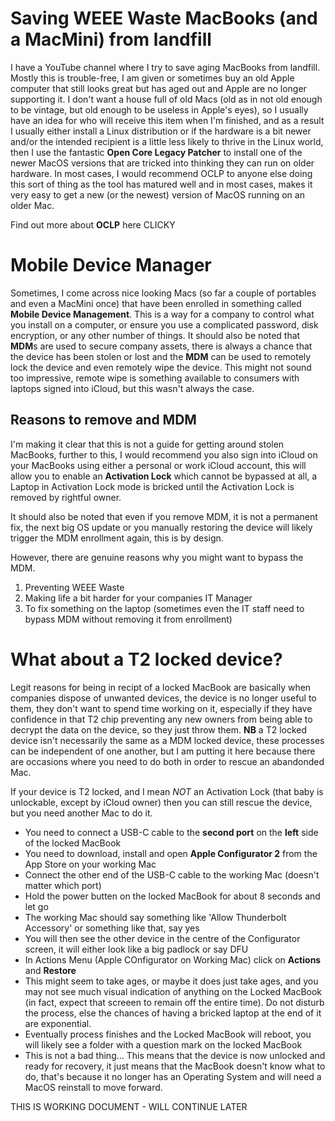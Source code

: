 # Saving WEEE Waste MacBooks (and a MacMini) from landfill 

I have a YouTube channel where I try to save aging MacBooks from landfill. Mostly this is trouble-free, I am given or sometimes buy an old Apple computer that still looks great but has aged out and Apple are no longer supporting it. I don't want a house full of old Macs (old as in not old enough to be vintage, but old enough to be useless in Apple's eyes), so I usually have an idea for who will receive this item when I'm finished, and as a result I usually either install a Linux distribution or if the hardware is a bit newer and/or the intended recipient is a little less likely to thrive in the Linux world, then I use the fantastic **Open Core Legacy Patcher** to install one of the newer MacOS versions that are tricked into thinking they can run on older hardware. In most cases, I would recommend OCLP to anyone else doing this sort of thing as the tool has matured well and in most cases, makes it very easy to get a new (or the newest) version of MacOS running on an older Mac. 

Find out more about **OCLP** here CLICKY

# Mobile Device Manager

Sometimes, I come across nice looking Macs (so far a couple of portables and even a MacMini once) that have been enrolled in something called **Mobile Device Management**. This is a way for a company to control what you install on a computer, or ensure you use a complicated password, disk encryption, or any other number of things. It should also be noted that **MDM**s are used to secure company assets, there is always a chance that the device has been stolen or lost and the **MDM** can be used to remotely lock the device and even remotely wipe the device. This might not sound too impressive, remote wipe is something available to consumers with laptops signed into iCloud, but this wasn't always the case. 

## Reasons to remove and MDM

I'm making it clear that this is not a guide for getting around stolen MacBooks, further to this, I would recommend you also sign into iCloud on your MacBooks using either a personal or work iCloud account, this will allow you to enable an **Activation Lock** which cannot be bypassed at all, a Laptop in Activation Lock mode is bricked until the Activation Lock is removed by rightful owner. 

It should also be noted that even if you remove MDM, it is not a permanent fix, the next big OS update or you manually restoring the device will likely trigger the MDM enrollment again, this is by design. 

However, there are genuine reasons why you might want to bypass the MDM. 

1. Preventing WEEE Waste
2. Making life a bit harder for your companies IT Manager
3. To fix something on the laptop (sometimes even the IT staff need to bypass MDM without removing it from enrollment)

# What about a T2 locked device? 

Legit reasons for being in recipt of a locked MacBook are basically when companies dispose of unwanted devices, the device is no longer useful to them, they don't want to spend time working on it, especially if they have confidence in that T2 chip preventing any new owners from being able to decrypt the data on the device, so they just throw them. **NB** a T2 locked device isn't necessarily the same as a MDM locked device, these processes can be independent of one another, but I am putting it here because there are occasions where you need to do both in order to rescue an abandonded Mac. 

If your device is T2 locked, and I mean _NOT_ an Activation Lock (that baby is unlockable, except by iCloud owner) then you can still rescue the device, but you need another Mac to do it. 

- You need to connect a USB-C cable to the **second port** on the **left** side of the locked MacBook
- You need to download, install and open **Apple Configurator 2** from the App Store on your working Mac
- Connect the other end of the USB-C cable to the working Mac (doesn't matter which port)
- Hold the power butten on the locked MacBook for about 8 seconds and let go
- The working Mac should say something like 'Allow Thunderbolt Accessory' or something like that, say yes
- You will then see the other device in the centre of the Configurator screen, it will either look like a big padlock or say DFU
- In Actions Menu (Apple COnfigurator on Working Mac) click on **Actions** and **Restore**
- This might seem to take ages, or maybe it does just take ages, and you may not see much visual indication of anything on the Locked MacBook (in fact, expect that screeen to remain off the entire time). Do not disturb the process, else the chances of having a bricked laptop at the end of it are exponential.
- Eventually process finishes and the Locked MacBook will reboot, you will likely see a folder with a question mark on the locked MacBook
- This is not a bad thing... This means that the device is now unlocked and ready for recovery, it just means that the MacBook doesn't know what to do, that's because it no longer has an Operating System and will need a MacOS reinstall to move forward.

THIS IS WORKING DOCUMENT - WILL CONTINUE LATER
